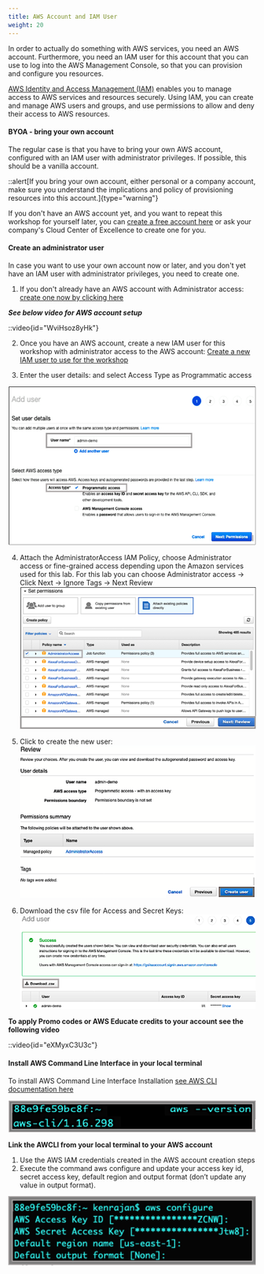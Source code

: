 ```yaml
---
title: AWS Account and IAM User
weight: 20
---
```


In order to actually do something with AWS services, you need an AWS account. Furthermore, you need an IAM user for this account that you can use to log into the AWS Management Console, so that you can provision and configure you resources.

[AWS Identity and Access Management (IAM)](https://aws.amazon.com/iam/) enables you to manage access to AWS services and resources securely. Using IAM, you can create and manage AWS users and groups, and use permissions to allow and deny their access to AWS resources.

#### BYOA - bring your own account

The regular case is that you have to bring your own AWS account, configured with an IAM user with administrator privileges. If possible, this should be a vanilla account.

::alert[If you bring your own account, either personal or a company account, make sure you understand the implications and policy of provisioning resources into this account.]{type="warning"}

If you don't have an AWS account yet, and you want to repeat this workshop for yourself later, you can [create a free account here](https://portal.aws.amazon.com/billing/signup) or ask your company's Cloud Center of Excellence to create one for you.

#### Create an administrator user

In case you want to use your own account now or later, and you don't yet have an IAM user with administrator privileges, you need to create one.

1. If you don't already have an AWS account with Administrator access: [create one now by clicking here](https://aws.amazon.com/free)

***See below video for AWS account setup***

::video{id="WviHsoz8yHk"}

2. Once you have an AWS account, create a new IAM user for this workshop with administrator access to the AWS account:
[Create a new IAM user to use for the workshop](https://console.aws.amazon.com/iam/home?#/users$new)

3. Enter the user details: and select Access Type as Programmatic access

![IAM](/static/100-introduction/images/iam-1-create-user.png "IAM")

4. Attach the AdministratorAccess IAM Policy, choose Administrator access or fine-grained access depending upon the Amazon services used for this lab. For this lab you can choose Administrator access → Click Next → Ignore Tags → Next Review
![IAM](/static/100-introduction/images/iam-2-attach-policy.png "IAM")

5. Click to create the new user:
![IAM](/static/100-introduction/images/iam-3-create-user.png "IAM")

6. Download the csv file for Access and Secret Keys:
![IAM](/static/100-introduction/images/iam-4-save-url.png "IAM")

**To apply Promo codes or AWS Educate credits to your account see the following video**

::video{id="eXMyxC3U3c"}

#### Install AWS Command Line Interface in your local terminal

To install AWS Command Line Interface Installation [see AWS CLI documentation here](https://docs.aws.amazon.com/cli/latest/userguide/cli-chap-welcome.html)

![Node](/static/100-introduction/images/awscli.png "Node")

**Link the AWCLI from your local terminal to your AWS account**

1. Use the AWS IAM credentials created in the AWS account creation steps
2. Execute the command aws configure and update your access key id, secret access key, default region and output format (don’t update any value in output format).

![Node](/static/100-introduction/images/awsconfigure.png "Node")